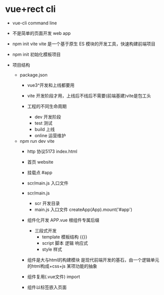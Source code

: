 # vue+rect cli
- vue-cli command line
- 不是简单的页面开发
web app
- npm init vite
  vite 是一个基于原生 ES 模块的开发工具，快速构建前端项目
- npm init 初始化模板项目


- 项目结构
  - package.json
    - vue3^开发和上线都要用
    - vite 开发阶段才用，上线后不线后不需要(前端基建)vite是包工头

    - 工程的不同生命周期
      - dev 开发阶段
      - test 测试
      - build 上线
      - online 运营维护
  - npm run dev vite
     - http 协议5173 index.html
     - 首页 website
     - 挂载点 #app
     - scr/main.js 入口文件
    
    
    - scr/main.js
      - scr 开发目录
      - main.js 入口文件
      createApp(App).mount('#app')
    - 组件化开发
      APP.vue 根组件专属后缀
      - 三段式开发
        - template 模板结构
        {{}}
        - script 脚本 逻辑 响应式
        - style 样式
    
    - 组件是大与html的构建模块
      是现代前端开发的基石，由一个逻辑单元的html构成+css+js
      某项功能的抽象
    - 组件复用(.vue文件) import 
    - 组件以标签嵌入页面
      